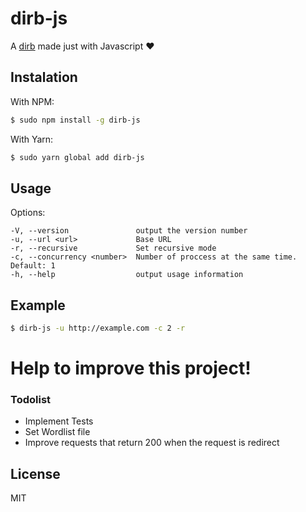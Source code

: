 # dirb-js

A [dirb](https://tools.kali.org/web-applications/dirb) made just with Javascript ❤

## Instalation

With NPM:
```sh
$ sudo npm install -g dirb-js
```
With Yarn:
```sh
$ sudo yarn global add dirb-js
```

## Usage

Options:

    -V, --version               output the version number
    -u, --url <url>             Base URL
    -r, --recursive             Set recursive mode
    -c, --concurrency <number>  Number of proccess at the same time. Default: 1
    -h, --help                  output usage information

## Example

```sh
$ dirb-js -u http://example.com -c 2 -r
```

# Help to improve this project!

### Todolist

* Implement Tests
* Set Wordlist file
* Improve requests that return 200 when the request is redirect

## License

MIT
